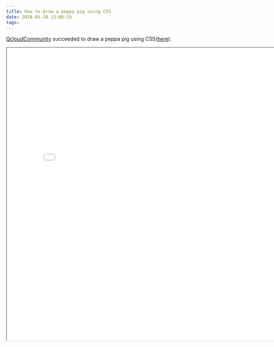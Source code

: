 ```yaml
---
title: How to draw a peppa pig using CSS
date: 2018-05-18 13:08:19
tags:
---
```


[QcloudCommunity](https://www.v2ex.com/member/QcloudCommunity) succeeded to draw a peppa pig using CSS([here](https://www.v2ex.com/t/455807#)).

<iframe src="./peppa.html" style='width: 800px; height: 800px' scrolling="no"></iframe>